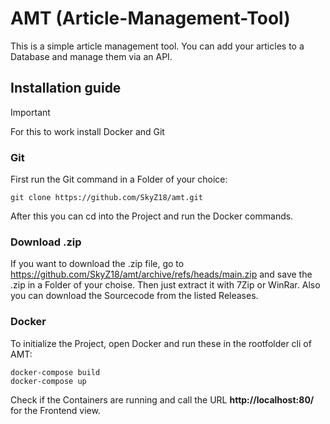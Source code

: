 # AMT (Article-Management-Tool)
This is a simple article management tool. You can add your articles to a Database and manage them via an API.

## Installation guide

> [!IMPORTANT]
> For this to work install Docker and Git

### Git

First run the Git command in a Folder of your choice:
```
git clone https://github.com/SkyZ18/amt.git
```
After this you can cd into the Project and run the Docker commands.

### Download .zip
If you want to download the .zip file, go to https://github.com/SkyZ18/amt/archive/refs/heads/main.zip and save the .zip in a Folder of your choise. Then just extract it with 7Zip or WinRar. Also you can download the Sourcecode from the listed Releases.

### Docker
To initialize the Project, open Docker and run these in the rootfolder cli of AMT:
```
docker-compose build
docker-compose up
```
Check if the Containers are running and call the URL **http://localhost:80/** for the Frontend view.